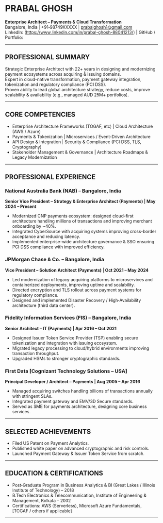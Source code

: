 
# PRABAL GHOSH
**Enterprise Architect – Payments & Cloud Transformation**  
Bangalore, India | +91‑98749XXXXX | prabalghosh1@gmail.com  
LinkedIn: (https://www.linkedin.com/in/prabal-ghosh-88041213/) | GitHub / Portfolio: <placeholder>

---

## PROFESSIONAL SUMMARY
Strategic Enterprise Architect with 22+ years in designing and modernizing payment ecosystems across acquiring & issuing domains.  
Expert in cloud-native transformation, payment gateway integration, tokenization and regulatory compliance (PCI DSS).  
Proven ability to lead global architecture strategy, reduce costs, improve scalability & availability (e.g., managed AUD 25M+ portfolios).

---

## CORE COMPETENCIES
- Enterprise Architecture Frameworks (TOGAF, etc) | Cloud Architecture (AWS / Azure)
- Payments & Tokenization | Microservices / Event-Driven Architecture
- API Design & Integration | Security & Compliance (PCI DSS, TLS, Cryptography)
- Stakeholder Management & Governance | Architecture Roadmaps & Legacy Modernization

---

## PROFESSIONAL EXPERIENCE

### National Australia Bank (NAB) – Bangalore, India  
**Senior Vice President – Strategy & Enterprise Architect (Payments) | May 2024 – Present**  
- Modernized CNP payments ecosystem: designed cloud-first architecture handling millions of transactions and improving merchant onboarding by ~40%.  
- Integrated CyberSource with acquiring systems improving cross-border acceptance and reducing latency.  
- Implemented enterprise-wide architecture governance & SSO ensuring PCI DSS compliance with improved efficiency.  

### JPMorgan Chase & Co. – Bangalore, India  
**Vice President – Solution Architect (Payments) | Oct 2021 – May 2024**  
- Led modernization of legacy acquiring platforms to microservices and containerized deployments, improving uptime and scalability.  
- Directed encryption and TLS rollout across payment systems for regulatory compliance.  
- Designed and implemented Disaster Recovery / High‑Availability architecture (third data center).  

### Fidelity Information Services (FIS) – Bangalore, India  
**Senior Architect – IT (Payments) | Apr 2016 – Oct 2021**  
- Designed Issuer Token Service Provider (TSP) enabling secure tokenization and integration with issuing ecosystem.  
- Migrated legacy processing to cloud/hybrid environments improving transaction throughput.  
- Upgraded HSMs to stronger cryptographic standards.  

### First Data [Cognizant Technology Solutions – USA]  
**Principal Developer / Architect – Payments | Aug 2005 – Apr 2016**  
- Managed acquiring switches handling billions of transactions annually with stringent SLAs.  
- Integrated payment gateway and EMV/3D Secure standards.  
- Served as SME for payments architecture, designing core business services.  

---

## SELECTED ACHIEVEMENTS
- Filed US Patent on Payment Analytics.  
- Published white paper on advanced cryptographic and risk controls.  
- Launched Payment Gateway & Issuer Token Service from scratch.  

---

## EDUCATION & CERTIFICATIONS
- Post‑Graduate Program in Business Analytics & BI (Great Lakes / Illinois Institute of Technology) – 2018  
- B.Tech Electronics & Telecommunication, Institute of Engineering & Management, Kolkata – 2002  
- Certifications: AWS (Serverless), Microsoft Azure Fundamentals, [TOGAF / others if applicable]

---
